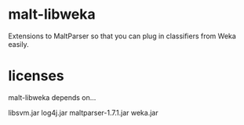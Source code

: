 malt-libweka
============

Extensions to MaltParser so that you can plug in classifiers from Weka easily.

licenses
========
malt-libweka depends on...

libsvm.jar
log4j.jar
maltparser-1.7.1.jar
weka.jar

